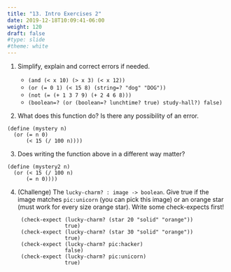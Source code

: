 ```yaml
---
title: "13. Intro Exercises 2"
date: 2019-12-18T10:09:41-06:00
weight: 120
draft: false
#type: slide
#theme: white
---
```


1. Simplify, explain and correct errors if needed.

    * `(and (< x 10) (> x 3) (< x 12))`
    * `(or (= 0 1) (< 15 8) (string=? "dog" "DOG"))`
    * `(not (= (+ 1 3 7 9) (+ 2 4 6 8)))`
    * `(boolean=? (or (boolean=? lunchtime? true)
                     study-hall?)
                  false)`


2. What does this function do? Is there any possibility of an error.

```racket
(define (mystery n)
  (or (= n 0) 
      (< 15 (/ 100 n))))
```

3. Does writing the function above in a different way matter?
```racket
(define (mystery2 n)
  (or (< 15 (/ 100 n)
      (= n 0))))
```


4. (Challenge) The `lucky-charm? : image -> boolean`. Give true if the image
matches `pic:unicorn` (you can pick this image) or an orange star
(must work for every size orange star). Write some check-expects first! 

        (check-expect (lucky-charm? (star 20 "solid" "orange"))
                      true)
        (check-expect (lucky-charm? (star 30 "solid" "orange"))
                      true)
        (check-expect (lucky-charm? pic:hacker)
                      false)
        (check-expect (lucky-charm? pic:unicorn)
                      true)

